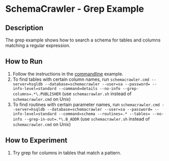 # SchemaCrawler - Grep Example

## Description
The grep example shows how to search a schema for tables and columns matching
a regular expression.

## How to Run
1. Follow the instructions in the [commandline](../commandline/commandline-readme.html) example. 
2. To find tables with certain column names, run 
   `schemacrawler.cmd --server=hsqldb --database=schemacrawler --user=sa --password= --info-level=standard --command=details --no-info --grep-columns=.*\.PUBLISHER` 
   (use `schemacrawler.sh` instead of `schemacrawler.cmd` on Unix)
3. To find routines with certain parameter names, run 
    `schemacrawler.cmd --server=hsqldb --database=schemacrawler --user=sa --password= --info-level=standard --command=schema --routines=.* --tables= --no-info --grep-in-out=.*\.B_ADDR` 
   (use `schemacrawler.sh` instead of `schemacrawler.cmd` on Unix) 

## How to Experiment
1. Try grep for columns in tables that match a pattern.
